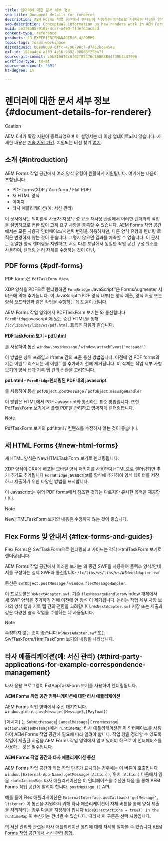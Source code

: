 ```yaml
---
title: 렌더러에 대한 문서 세부 정보
seo-title: Document details for renderer
description: AEM Forms 작업 공간에서 렌더링이 작동하는 방식으로 지원되는 다양한 양식 및 파일 유형을 렌더링하는 방법에 대한 개념적 정보입니다.
seo-description: Conceptual information on how renders work in AEM Forms workspace to render the various supported form and file types.
uuid: ae3f0585-9105-4ca7-a490-ffdefd3ac8cd
content-type: reference
products: SG_EXPERIENCEMANAGER/6.4/FORMS
topic-tags: forms-workspace
discoiquuid: b6e88080-6ffc-4796-98c7-d7462bca454e
exl-id: 192ba4c4-a133-4e16-9882-98005f25ba7f
source-git-commit: c5b816d74c6f02f85476d16868844f39b4c47996
workflow-type: tm+mt
source-wordcount: '691'
ht-degree: 1%

---
```


# 렌더러에 대한 문서 세부 정보 {#document-details-for-renderer}

>[!CAUTION]
>
>AEM 6.4가 확장 지원이 종료되었으며 이 설명서는 더 이상 업데이트되지 않습니다. 자세한 내용은 [기술 지원 기간](https://helpx.adobe.com/kr/support/programs/eol-matrix.html). 지원되는 버전 찾기 [여기](https://experienceleague.adobe.com/docs/).

## 소개 {#introduction}

AEM Forms 작업 공간에서 여러 양식 유형이 원활하게 지원됩니다. 여기에는 다음이 포함됩니다.

* PDF forms(XDP / Acroform / Flat PDF)
* 새 HTML 양식
* 이미지
* 타사 애플리케이션(예: 서신 관리)

이 문서에서는 의미론적 사용자 지정/구성 요소 재사용 관점에서 이러한 렌더러의 작업을 설명하므로 변환 없이 고객 요구 사항을 충족할 수 있습니다. AEM Forms 작업 공간에서는 모든 사용자 인터페이스/시맨틱 변경을 허용하지만, 다른 양식 유형의 렌더링 로직은 변경하지 않는 것이 좋습니다. 그렇지 않으면 결과를 예측할 수 없습니다. 이 문서는 동일한 양식 렌더링을 지원하고, 서로 다른 포털에서 동일한 작업 공간 구성 요소를 사용하며, 렌더링 논리 자체를 수정하는 것이 아닌,

## PDF forms {#pdf-forms}

PDF forms은 `PdfTaskForm View`.

XDP 양식을 PDF으로 렌더링하면 `FormBridge` JavaScript™은 FormsAugmenter 서비스에 의해 추가됩니다. 이 JavaScript™(PDF 양식 내부)는 양식 제출, 양식 저장 또는 양식 오프라인과 같은 작업을 수행하는 데 도움이 됩니다.

AEM Forms 작업 영역에서 PDFTaskForm 보기는 와 통신합니다 `FormBridge`javascript,에 있는 중간 HTML을 통해 `/lc/libs/ws/libs/ws/pdf.html`. 흐름은 다음과 같습니다.

**PDFTaskForm 보기 - pdf.html**

를 사용하여 통신 `window.postMessage` / `window.attachEvent('message')`

이 방법은 상위 프레임과 iframe 간의 표준 통신 방법입니다. 이전에 연 PDF forms의 기존 이벤트 리스너는 새 이벤트를 추가하기 전에 제거됩니다. 이 삭제는 작업 세부 사항 보기의 양식 탭과 기록 탭 간의 전환을 고려합니다.

**pdf.html - `FormBridge`렌더링된 PDF 내의 javascript**

를 사용하여 통신 `pdfObject.postMessage` / `pdfObject.messageHandler`

이 방법은 HTML에서 PDF Javascript와 통신하는 표준 방법입니다. 또한 PdfTaskForm 보기에서 플랫 PDF을 관리하고 명확하게 렌더링합니다.

>[!NOTE]
>
>PdfTaskForm 보기의 pdf.html / 컨텐츠를 수정하지 않는 것이 좋습니다.

## 새 HTML Forms {#new-html-forms}

새 HTML 양식은 NewHTMLTaskForm 보기로 렌더링됩니다.

XDP 양식이 CRX에 배포된 모바일 양식 패키지를 사용하여 HTML으로 렌더링되면 추가 추가도 추가됩니다 `FormBridge` javascript를 양식에 추가하여 양식 데이터를 저장하고 제출하기 위한 다양한 방법을 표시합니다.

이 Javascript는 위의 PDF forms에서 참조한 것과는 다르지만 유사한 목적을 제공합니다.

>[!NOTE]
>
>NewHTMLTaskForm 보기의 내용은 수정하지 않는 것이 좋습니다.

## Flex Forms 및 안내서 {#flex-forms-and-guides}

Flex Forms은 SwfTaskForm으로 렌더링되고 가이드는 각각 HtmlTaskForm 보기로 렌더링됩니다.

AEM Forms 작업 공간에서 이러한 보기는 의 중간 SWF을 사용하여 플렉스 양식/안내서를 구성하는 실제 SWF과 통신합니다 `/lc/libs/ws/libs/ws/WSNextAdapter.swf`

통신은 `swfObject.postMessage` / `window.flexMessageHandler`.

이 프로토콜은 `WsNextAdapter.swf`. 기존 `flexMessageHandlers`window 개체에서 새 SWF 양식을 추가하기 전에 이전에 연 양식 이 제거됩니다. 논리는 작업 세부 사항 보기의 양식 탭과 기록 탭 간의 전환을 고려합니다. `WsNextAdapter.swf` 저장 또는 제출과 같은 다양한 양식 작업을 수행하는 데 사용됩니다.

>[!NOTE]
>
>수정하지 않는 것이 좋습니다 `WSNextAdapter.swf` 또는 SwfTaskForm/HtmlTaskForm 보기의 내용을 나타냅니다.

## 타사 애플리케이션(예: 서신 관리) {#third-party-applications-for-example-correspondence-management}

타사 응용 프로그램이 ExtAppTaskForm 보기를 사용하여 렌더링됩니다.

**AEM Forms 작업 공간 커뮤니케이션에 대한 타사 애플리케이션**

AEM Forms 작업 영역에서 수신 대기합니다. `window.global.postMessage([Message],[Payload])`

[메시지] 는 `SubmitMessage`| `CancelMessage`| `ErrorMessage`| `actionEnabledMessage`에서 `runtimeMap`. 타사 애플리케이션은 이 인터페이스를 사용하여 AEM Forms 작업 공간에 필요에 따라 알려야 합니다. 작업 창을 정리할 수 있도록 작업이 제출된 시점을 AEM Forms 작업 영역에서 알고 있어야 하므로 이 인터페이스를 사용하는 것은 필수입니다.

**AEM Forms 작업 공간과 타사 애플리케이션 통신**

AEM Forms 작업 공간의 직접 작업 단추가 표시되는 경우에는 이 버튼이 호출됩니다 `window.[External-App-Name].getMessage([Action])`, 위치 `[Action]` 다음에서 읽음 `routeActionMap`. 타사 애플리케이션은 이 인터페이스를 수신한 다음 를 통해 AEM Forms 작업 공간에 알려야 합니다. `postMessage ()` API.

예를 들어 Flex 애플리케이션은 `ExternalInterface.addCallback('getMessage', listener)` 이 통신을 지원하기 위해 타사 애플리케이션이 자체 버튼을 통해 양식 제출을 처리하려는 경우 다음을 지정해야 합니다 `hideDirectActions = true() in the runtimeMap` 이 수신기는 건너뛸 수 있습니다. 따라서 이 구문은 선택 사항입니다.

의 서신 관리와 관련된 타사 애플리케이션 통합에 대해 자세히 알아볼 수 있습니다 [AEM Forms 작업 공간에서 서신 관리 통합](/help/forms/using/integrating-correspondence-management-html-workspace.md).

